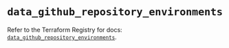 # `data_github_repository_environments`

Refer to the Terraform Registry for docs: [`data_github_repository_environments`](https://registry.terraform.io/providers/integrations/github/6.2.1/docs/data-sources/repository_environments).
